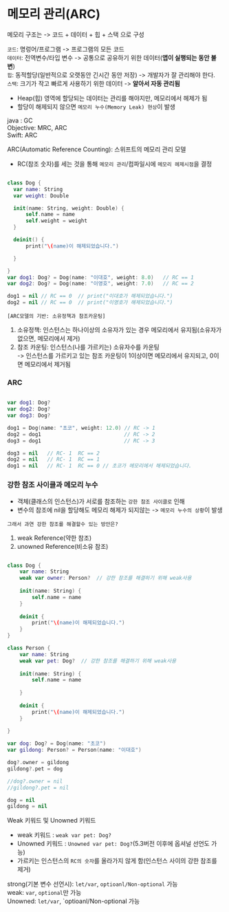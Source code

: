 # 메모리 관리(ARC)
메모리 구조는 -> 코드 + 데이터 + 힙 + 스택 으로 구성

`코드`: 명렁어/프로그램 -> 프로그램의 모든 코드     
`데이터`: 전역변수/타입 변수 -> 공통으로 공유하기 위한 데이터(**앱이 실행되는 동안 불변**)     
`힙`: 동적할당(일반적으로 오랫동안 긴시간 동안 저장) -> 개발자가 잘 관리해야 한다.         
`스택`: 크기가 작고 빠르게 사용하기 위한 데이터 -> **알아서 자동 관리됨**         

* Heap(힙) 영역에 할당되는 데이터는 관리를 해야지만, 메모리에서 헤제가 됨
* 할당이 해제되지 않으면 `메모리 누수(Memory Leak) 현상`이 발생

java : GC       
Objective: MRC, ARC      
Swift: ARC

 ARC(Automatic Reference Counting): 스위프트의 메모리 관리 모델     
 * RC(참조 숫자)를 세는 것을 통해 `메모리 관리`/컴파일시에 `메모리 헤제시점`을 결정

```Swift

class Dog {
  var name: String
  var weight: Double

  init(name: String, weight: Double) {
      self.name = name
      self.weight = weight
  }

  deinit() {
      print("\(name)이 해제되었습니다.")

  }

}
var dog1: Dog? = Dog(name: "이대호", weight: 8.0)   // RC == 1
var dog2: Dog? = Dog(name: "이영호", weight: 7.0)   // RC == 2

dog1 = nil // RC == 0  // print("이대호가 해제되었습니다.")
dog2 = nil // RC == 0  // print("이영호가 해제되었습니다.")
```

```
[ARC모델의 기반: 소유정책과 참조카운팅]
```
1. 소유정책: 인스턴스는 하나이상의 소유자가 있는 경우 메모리에서 유지됨(소유자가 없으면, 메모리에서 제거)
2. 참조 카운팅: 인스턴스(나를 가르키는) 소유자수를 카운팅     
-> 인스턴스를 가르키고 있는 참조 카운팅이 1이상이면 메모리에서 유지되고, 0이면 메모리에서 제거됨



### ARC    
```Swift

var dog1: Dog?
var dog2: Dog?
var dog3: Dog?

dog1 = Dog(name: "초코", weight: 12.0) // RC -> 1
dog2 = dog1                           // RC -> 2
dog3 = dog1                           // RC -> 3

dog3 = nil   // RC- 1  RC == 2
dog2 = nil   // RC- 1  RC == 1
dog1 = nil   // RC- 1  RC == 0 // 초코가 메모리에서 해제되었습니다.

```

### 강한 참조 사이클과 메모리 누수  
* 객체(클래스의 인스턴스)가 서로를 참조하는 `강한 참조 사이클로` 인해    
* 변수의 참조에 nil을 할당해도 메모리 해제가 되지않는 -> `메모리 누수의 상황`이 발생

```
그래서 과연 강한 참조를 해결할수 있는 방안은?
```
1. weak Reference(약한 참조)
2. unowned Reference(비소유 참조)

```Swift

class Dog {
    var name: String
    weak var owner: Person?  // 강한 참조를 해결하기 위해 weak사용
    
    init(name: String) {
        self.name = name
    }
    
    deinit {
        print("\(name)이 해제되었습니다.")
    }
}

class Person {
    var name: String
    weak var pet: Dog?  // 강한 참조를 해결하기 위해 weak사용
    
    init(name: String) {
        self.name = name
        
    }
    
    deinit {
        print("\(name)이 해제되었습니다.")
    }
    
}

var dog: Dog? = Dog(name: "초코")
var gildong: Person? = Person(name: "이대호")

dog?.owner = gildong
gildong?.pet = dog

//dog?.owner = nil
//gildong?.pet = nil

dog = nil
gildong = nil

```

Weak 키워드 및 Unowned 키워드
* weak 키워드 : `weak var pet: Dog?`
* Unowned 키워드 : `Unowned var pet: Dog?`(5.3버전 이후에 옵셔널 선언도 가능)
* 가르키는 인스턴스의 `RC의 숫자`를 올라가지 않게 함(인스턴스 사이의 강한 참조를 제거)


strong(기본 변수 선언시): `let/var`, `optioanl/Non-optional` 가능       
weak: `var`, `optional`만 가능      
Unowned: `let/var`, `optioanl/Non-optional 가능



